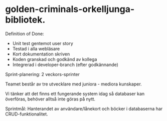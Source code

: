# golden-criminals-orkelljunga-bibliotek.


Definition of Done:
* Unit test gentemot user story
* Testad i alla webläsare
* Kort dokumentation skriven 
* Koden granskad och godkänd av kollega
* Integrerad i developer-branch (efter godkännande)


Sprint-planering: 
2 veckors-sprinter

Teamet består av tre utvecklare med juniora - mediora kunskaper. 

Vi tänker att det finns ett fungerande system idag så databaser kan överföras, behöver alltså inte göras på nytt. 

Sprintmål: 
Hanterandet av användare/lånekort och böcker i databaserna har CRUD-funktionalitet. 
